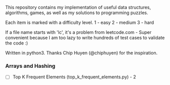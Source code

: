 This repository contains my implementation of useful data structures, algorithms, games, as well as my solutions to programming puzzles.

Each item is marked with a difficulty level. 1 - easy 2 - medium 3 - hard

If a file name starts with 'lc', it's a problem from leetcode.com - Super convenient because I am too lazy to write hundreds of test cases to validate the code :) 

Written in python3. Thanks Chip Huyen (@chiphuyen) for the inspiration.

### Arrays and Hashing

- [ ] Top K Frequent Elements (top_k_frequent_elements.py) - 2
